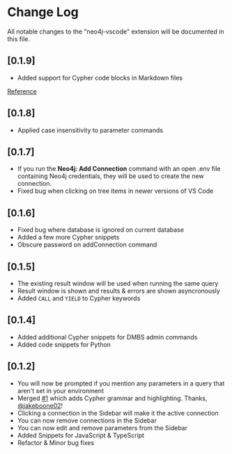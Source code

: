 # Change Log

All notable changes to the "neo4j-vscode" extension will be documented in this file.

## [0.1.9]

- Added support for Cypher code blocks in Markdown files

[Reference](https://stackoverflow.com/a/76239666/3876654)

## [0.1.8]

- Applied case insensitivity to parameter commands

## [0.1.7]

- If you run the **Neo4j: Add Connection** command with an open .env file containing Neo4j credentials, they will be used to create the new connection.
- Fixed bug when clicking on tree items in newer versions of VS Code

## [0.1.6]

- Fixed bug where database is ignored on current database
- Added a few more Cypher snippets
- Obscure password on addConnection command

## [0.1.5]

- The existing result window will be used when running the same query
- Result window is shown and results & errors are shown asyncronously
- Added `CALL` and `YIELD` to Cypher keywords

## [0.1.4]

- Added additional Cypher snippets for DMBS admin commands
- Added code snippets for Python

## [0.1.2]

- You will now be prompted if you mention any parameters in a query that aren't set in your environment
- Merged [#1](https://github.com/adam-cowley/neo4j-vscode/pull/1/) which adds Cypher grammar and highlighting.  Thanks, [@jakeboone02](https://github.com/jakeboone02)!
- Clicking a connection in the Sidebar will make it the active connection
- You can now remove connections in the Sidebar
- You can now edit and remove parameters from the Sidebar
- Added Snippets for JavaScript & TypeScript
- Refactor & Minor bug fixes
